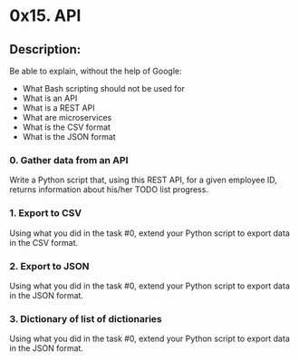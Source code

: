# 0x15. API

## Description:
Be able to explain, without the help of Google:

- What Bash scripting should not be used for
- What is an API
- What is a REST API
- What are microservices
- What is the CSV format
- What is the JSON format

### 0. Gather data from an API
Write a Python script that, using this REST API, for a given employee ID, returns information about his/her TODO list progress.

### 1. Export to CSV
Using what you did in the task #0, extend your Python script to export data in the CSV format.

### 2. Export to JSON
Using what you did in the task #0, extend your Python script to export data in the JSON format.

### 3. Dictionary of list of dictionaries
Using what you did in the task #0, extend your Python script to export data in the JSON format.
